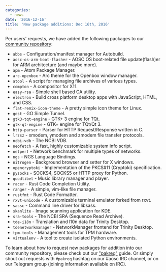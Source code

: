 ```yaml
---
categories:
  - news
date: '2016-12-16'
title: 'New package additions: Dec 16th, 2016'
---
```



Per users' requests, we have added the following packages to our [community repository](https://repo.aosc.io/):

- `abbs` - Configuration/manifest manager for Autobuild.
- `aosc-os-arm-boot-flasher` - AOSC OS boot-related file update(flash)er for ARM architecture (and maybe more).
- `apm` - Atom Package Manager.
- `arc-openbox` - Arc theme for the Openbox window manager.
- `atool` - A script for managing file archives of various types.
- `compton` - A compositor for X11.
- `easy-rsa` - Simple shell based CA utility.
- `electron` - Build cross platform desktop apps with JavaScript, HTML, and CSS.
- `flat-remix-icon-theme` - A pretty simple icon theme for Linux.
- `gost` - GO Simple Tunnel.
- `gtk3-tqt-engine` - GTK+ 3 engine for TQt.
- `gtk-qt-engine` - GTK+ engine for TQt/Qt 3.
- `http-parser` - Parser for HTTP Request/Response written in C.
- `lrzsz` - xmodem, ymodem and zmodem file transfer protocols.
- `ncbi-vdb` - The NCBI VDB.
- `neofetch` - A fast, highly customizable system info script.
- `netperf` - Network benchmark for multiple types of networks.
- `ngs` - NGS Language Bindings.
- `nitrogen` - Background browser and setter for X windows.
- `opencryptoki` - Implementation of the PKCS#11 (Cryptoki) specification.
- `pysocks` - SOCKS4, SOCKS5 or HTTP proxy for Python.
- `quodlibet` - Music library manager and player.
- `racer` - Rust Code Completion Utility.
- `ranger` - A simple, vim-like file manager.
- `rustfmt` - Rust Code Formatter.
- `rxvt-unicode` - A customizable terminal emulator forked from rxvt.
- `sassc` - Command line driver for libsass.
- `skanlite` - Image scanning application for KDE.
- `sra-tools` - The NCBI SRA (Sequence Read Archive).
- `tde-i18n` - Translation and l10n data for Trinity Desktop.
- `tdenetworkmanager` - NetworkManager frontend for Trinity Desktop.
- `tpm-tools` - Management tools for TPM hardware.
- `virtualenv` - A tool to create isolated Python environments.

To learn about how to request new packages for addition into our community repository, please check out our ["pakreq"](https://github.com/AOSC-Dev/aosc-os-abbs/blob/staging/CONTRIBUTING.md#hey-i-need-a-new-package) guide. Or simply shout out requests with `#pakreq` hashtag on our #aosc IRC channel, or on our Telegram group (joining information available on IRC).